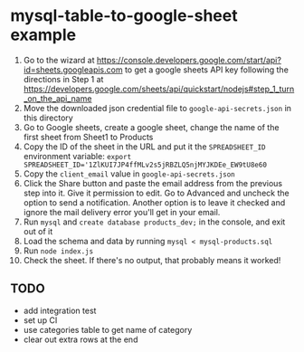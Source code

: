 # mysql-table-to-google-sheet example

1. Go to the wizard at https://console.developers.google.com/start/api?id=sheets.googleapis.com to get a google sheets API key following the directions in Step 1 at https://developers.google.com/sheets/api/quickstart/nodejs#step_1_turn_on_the_api_name
2. Move the downloaded json credential file to `google-api-secrets.json` in this directory
3. Go to Google sheets, create a google sheet, change the name of the first sheet from Sheet1 to Products
4. Copy the ID of the sheet in the URL and put it the `SPREADSHEET_ID` environment variable: `export SPREADSHEET_ID='1ZlKUI7JP4ffMLv2s5jRBZLQ5njMYJKDEe_EW9tU8e60`
5. Copy the `client_email` value in `google-api-secrets.json`
6. Click the Share button and paste the email address from the previous step into it. Give it permission to edit. Go to Advanced and uncheck the option to send a notification. Another option is to leave it checked and ignore the mail delivery error you'll get in your email.
7. Run `mysql` and `create database products_dev;` in the console, and exit out of it
8. Load the schema and data by running `mysql < mysql-products.sql`
9. Run `node index.js`
10. Check the sheet. If there's no output, that probably means it worked!

## TODO

* add integration test
* set up CI
* use categories table to get name of category
* clear out extra rows at the end